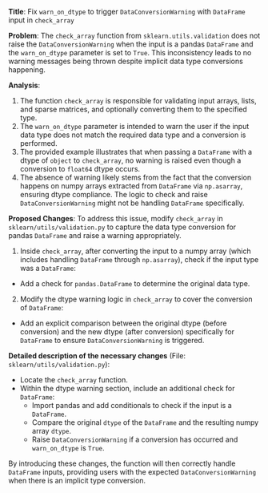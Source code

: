 **Title**: Fix `warn_on_dtype` to trigger `DataConversionWarning` with `DataFrame` input in `check_array`

**Problem**: 
The `check_array` function from `sklearn.utils.validation` does not raise the `DataConversionWarning` when the input is a pandas `DataFrame` and the `warn_on_dtype` parameter is set to `True`. This inconsistency leads to no warning messages being thrown despite implicit data type conversions happening.

**Analysis**:
1. The function `check_array` is responsible for validating input arrays, lists, and sparse matrices, and optionally converting them to the specified type.
2. The `warn_on_dtype` parameter is intended to warn the user if the input data type does not match the required data type and a conversion is performed.
3. The provided example illustrates that when passing a `DataFrame` with a dtype of `object` to `check_array`, no warning is raised even though a conversion to `float64` dtype occurs. 
4. The absence of warning likely stems from the fact that the conversion happens on numpy arrays extracted from `DataFrame` via `np.asarray`, ensuring dtype compliance. The logic to check and raise `DataConversionWarning` might not be handling `DataFrame` specifically.

**Proposed Changes**:
To address this issue, modify `check_array` in `sklearn/utils/validation.py` to capture the data type conversion for pandas `DataFrame` and raise a warning appropriately.

1. Inside `check_array`, after converting the input to a numpy array (which includes handling `DataFrame` through `np.asarray`), check if the input type was a `DataFrame`:
  - Add a check for `pandas.DataFrame` to determine the original data type.
  
2. Modify the dtype warning logic in `check_array` to cover the conversion of `DataFrame`:
  - Add an explicit comparison between the original dtype (before conversion) and the new dtype (after conversion) specifically for `DataFrame` to ensure `DataConversionWarning` is triggered.

**Detailed description of the necessary changes** (File: `sklearn/utils/validation.py`):
- Locate the `check_array` function.
- Within the dtype warning section, include an additional check for `DataFrame`:
  - Import pandas and add conditionals to check if the input is a `DataFrame`.
  - Compare the original `dtype` of the `DataFrame` and the resulting numpy array `dtype`.
  - Raise `DataConversionWarning` if a conversion has occurred and `warn_on_dtype` is `True`.

By introducing these changes, the function will then correctly handle `DataFrame` inputs, providing users with the expected `DataConversionWarning` when there is an implicit type conversion.